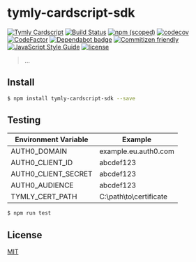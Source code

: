 # tymly-cardscript-sdk

[![Tymly Cardscript](https://img.shields.io/badge/tymly-cardscript-blue.svg)](https://tymly.io/)
[![Build Status](https://travis-ci.com/wmfs/tymly-cardscript-sdk.svg?branch=master)](https://travis-ci.com/wmfs/tymly-cardscript-sdk)
[![npm (scoped)](https://img.shields.io/npm/v/@wmfs/tymly-cardscript-sdk.svg)](https://www.npmjs.com/package/@wmfs/tymly-cardscript-sdk) 
[![codecov](https://codecov.io/gh/wmfs/tymly-cardscript-sdk/branch/master/graph/badge.svg)](https://codecov.io/gh/wmfs/tymly-cardscript-sdk) 
[![CodeFactor](https://www.codefactor.io/repository/github/wmfs/tymly-cardscript-sdk/badge)](https://www.codefactor.io/repository/github/wmfs/tymly-cardscript-sdk) 
[![Dependabot badge](https://img.shields.io/badge/Dependabot-active-brightgreen.svg)](https://dependabot.com/) 
[![Commitizen friendly](https://img.shields.io/badge/commitizen-friendly-brightgreen.svg)](http://commitizen.github.io/cz-cli/) 
[![JavaScript Style Guide](https://img.shields.io/badge/code_style-standard-brightgreen.svg)](https://standardjs.com) 
[![license](https://img.shields.io/github/license/mashape/apistatus.svg)](https://github.com/wmfs/tymly/blob/master/packages/concrete-paths/LICENSE)

> ...

## <a name="install"></a>Install
```bash
$ npm install tymly-cardscript-sdk --save
```

## <a name="test"></a>Testing

| Environment Variable | Example |
| -------------------- | ------- |
| AUTH0_DOMAIN         | example.eu.auth0.com |
| AUTH0_CLIENT_ID      | abcdef123 |
| AUTH0_CLIENT_SECRET  | abcdef123 |
| AUTH0_AUDIENCE       | abcdef123 |
| TYMLY_CERT_PATH      | C:\\path\\to\\certificate |


```bash
$ npm run test
```

## <a name="license"></a>License
[MIT](https://github.com/wmfs/cardscript/blob/master/LICENSE)